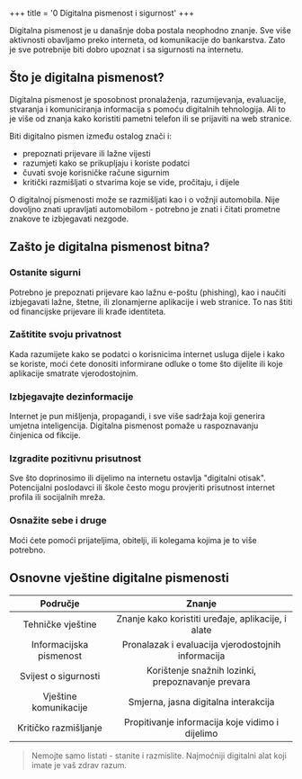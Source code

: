 +++
title = '0  Digitalna pismenost i sigurnost'
+++


Digitalna pismenost je u današnje doba postala neophodno znanje.
Sve više aktivnosti obavljamo preko interneta, od komunikacije do bankarstva.
Zato je sve potrebnije biti dobro upoznat i sa sigurnosti na internetu.

## Što je digitalna pismenost?

Digitalna pismenost je sposobnost pronalaženja, razumijevanja, evaluacije, stvaranja i komuniciranja informacija s pomoću digitalnih tehnologija.
Ali to je više od znanja kako koristiti pametni telefon ili se prijaviti na web stranice.

Biti digitalno pismen između ostalog znači i:

 - prepoznati prijevare ili lažne vijesti
 - razumjeti kako se prikupljaju i koriste podatci
 - čuvati svoje korisničke račune sigurnim
 - kritički razmišljati o stvarima koje se vide, pročitaju, i dijele

O digitalnoj pismenosti može se razmišljati kao i o vožnji automobila.
Nije dovoljno znati upravljati automobilom - potrebno je znati i čitati prometne znakove te izbjegavati nezgode.

## Zašto je digitalna pismenost bitna?

### Ostanite sigurni

Potrebno je prepoznati prijevare kao lažnu e-poštu (phishing), kao i naučiti izbjegavati lažne, štetne, ili zlonamjerne aplikacije i web stranice.
To nas štiti od financijske prijevare ili krađe identiteta.

### Zaštitite svoju privatnost

Kada razumijete kako se podatci o korisnicima internet usluga dijele i kako se koriste,
moći ćete donositi informirane odluke o tome što dijelite ili koje aplikacije smatrate vjerodostojnim.

### Izbjegavajte dezinformacije

Internet je pun mišljenja, propagandi, i sve više sadržaja koji generira umjetna inteligencija.
Digitalna pismenost pomaže u raspoznavanju činjenica od fikcije.

### Izgradite pozitivnu prisutnost

Sve što doprinosimo ili dijelimo na internetu ostavlja "digitalni otisak".
Potencijalni poslodavci ili škole često mogu provjeriti prisutnost internet profila ili socijalnih mreža.

### Osnažite sebe i druge

Moći ćete pomoći prijateljima, obitelji, ili kolegama kojima je to više potrebno.

## Osnovne vještine digitalne pismenosti

| **Područje** | **Znanje** |
| :-: | :-: |
| Tehničke vještine | Znanje kako koristiti uređaje, aplikacije, i alate |
| Informacijska pismenost | Pronalazak i evaluacija vjerodostojnih informacija |
| Svijest o sigurnosti | Korištenje snažnih lozinki, prepoznavanje prevara |
| Vještine komunikacije | Smjerna, jasna digitalna interakcija |
| Kritičko razmišljanje | Propitivanje informacija koje vidimo i dijelimo |


>
> Nemojte samo listati - stanite i razmislite. Najmoćniji digitalni alat koji imate je vaš zdrav razum.
>

